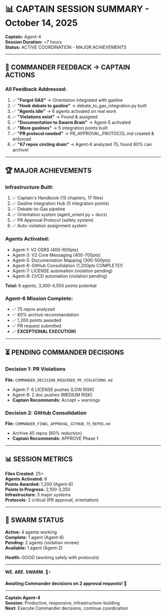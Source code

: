 # 📊 CAPTAIN SESSION SUMMARY - October 14, 2025

**Captain:** Agent-4  
**Session Duration:** ~7 hours  
**Status:** ACTIVE COORDINATION - MAJOR ACHIEVEMENTS

---

## 🎯 **COMMANDER FEEDBACK → CAPTAIN ACTIONS**

### **All Feedback Addressed:**

1. ✅ **"Forgot GAS"** → Orientation integrated with gasline
2. ✅ **"Hook debate to gasline"** → debate_to_gas_integration.py built
3. ✅ **"Agents idle"** → 6 agents activated on real work
4. ✅ **"Violations exist"** → Found & assigned
5. ✅ **"Documentation to Swarm Brain"** → Agent-5 activated
6. ✅ **"More gaslines"** → 5 integration points built
7. ✅ **"PR protocol needed"** → PR_APPROVAL_PROTOCOL.md created & enforced
8. ✅ **"67 repos circling drain"** → Agent-6 analyzed 75, found 60% can archive!

---

## 🏆 **MAJOR ACHIEVEMENTS**

### **Infrastructure Built:**
1. ✅ Captain's Handbook (13 chapters, 17 files)
2. ✅ Gasline Integration Hub (5 integration points)
3. ✅ Debate-to-Gas pipeline
4. ✅ Orientation system (agent_orient.py + docs)
5. ✅ PR Approval Protocol (safety system)
6. ✅ Auto-violation assignment system

### **Agents Activated:**
- Agent-1: V2 OSRS (400-600pts)
- Agent-3: V2 Core Messaging (400-700pts)
- Agent-5: Documentation Mapping (300-500pts)
- Agent-6: GitHub Consolidation (1,200pts COMPLETE!)
- Agent-7: LICENSE automation (violation pending)
- Agent-8: CI/CD automation (violation pending)

**Total:** 6 agents, 3,300-4,550 points potential

### **Agent-6 Mission Complete:**
- ✅ 75 repos analyzed
- ✅ 60% archive recommendation
- ✅ 1,200 points awarded
- ✅ PR request submitted
- ✅ **EXCEPTIONAL EXECUTION!**

---

## ⏳ **PENDING COMMANDER DECISIONS**

### **Decision 1: PR Violations**
**File:** `COMMANDER_DECISION_REQUIRED_PR_VIOLATIONS.md`
- Agent-7: 6 LICENSE pushes (LOW RISK)
- Agent-8: 2 doc pushes (MEDIUM RISK)
- **Captain Recommends:** Accept + warnings

### **Decision 2: GitHub Consolidation**
**File:** `COMMANDER_FINAL_APPROVAL_GITHUB_75_REPOS.md`
- Archive 45 repos (60% reduction)
- **Captain Recommends:** APPROVE Phase 1

---

## 📊 **SESSION METRICS**

**Files Created:** 25+  
**Agents Activated:** 6  
**Points Awarded:** 1,200 (Agent-6)  
**Points In Progress:** 2,100-3,350  
**Infrastructure:** 5 major systems  
**Protocols:** 2 critical (PR approval, orientation)

---

## 🎯 **SWARM STATUS**

**Active:** 4 agents working  
**Complete:** 1 agent (Agent-6)  
**Pending:** 2 agents (violation review)  
**Available:** 1 agent (Agent-2)

**Health:** GOOD (working safely with protocols)

---

**WE. ARE. SWARM.** 🐝⚡

**Awaiting Commander decisions on 2 approval requests!** 🎯

---

**Captain Agent-4**  
**Session:** Productive, responsive, infrastructure-building  
**Next:** Execute Commander decisions, continue coordination

